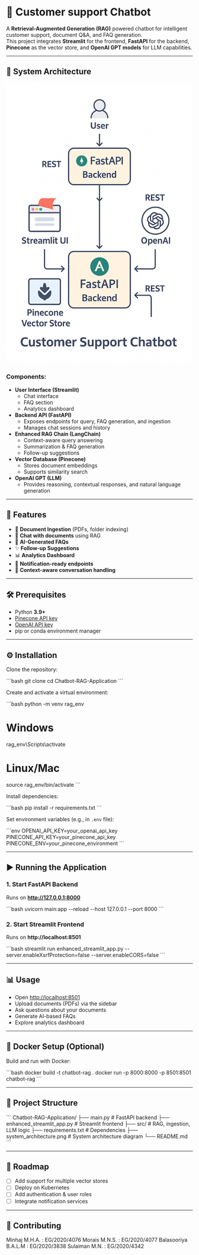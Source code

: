 # 💬 Customer support Chatbot

A **Retrieval-Augmented Generation (RAG)** powered chatbot for intelligent customer support, document Q&A, and FAQ generation.  
This project integrates **Streamlit** for the frontend, **FastAPI** for the backend, **Pinecone** as the vector store, and **OpenAI GPT models** for LLM capabilities.

---

## 📌 System Architecture

![System Architecture](./system_architecture.png)

### Components:
- **User Interface (Streamlit)**
  - Chat interface
  - FAQ section
  - Analytics dashboard
- **Backend API (FastAPI)**
  - Exposes endpoints for query, FAQ generation, and ingestion
  - Manages chat sessions and history
- **Enhanced RAG Chain (LangChain)**
  - Context-aware query answering
  - Summarization & FAQ generation
  - Follow-up suggestions
- **Vector Database (Pinecone)**
  - Stores document embeddings
  - Supports similarity search
- **OpenAI GPT (LLM)**
  - Provides reasoning, contextual responses, and natural language generation

---

## 🚀 Features

- 📄 **Document Ingestion** (PDFs, folder indexing)
- 💬 **Chat with documents** using RAG
- 🤖 **AI-Generated FAQs**
- ✨ **Follow-up Suggestions**
- 📊 **Analytics Dashboard**
- 📧 **Notification-ready endpoints**
- 🧠 **Context-aware conversation handling**

---

## 🛠️ Prerequisites

- Python **3.9+**
- [Pinecone API key](https://www.pinecone.io)
- [OpenAI API key](https://platform.openai.com/)
- pip or conda environment manager

---

## ⚙️ Installation

Clone the repository:

\`\`\`bash
git clone <your-repo-link>
cd Chatbot-RAG-Application
\`\`\`

Create and activate a virtual environment:

\`\`\`bash
python -m venv rag_env
# Windows
rag_env\Scripts\activate
# Linux/Mac
source rag_env/bin/activate
\`\`\`

Install dependencies:

\`\`\`bash
pip install -r requirements.txt
\`\`\`

Set environment variables (e.g., in `.env` file):

\`\`\`env
OPENAI_API_KEY=your_openai_api_key
PINECONE_API_KEY=your_pinecone_api_key
PINECONE_ENV=your_pinecone_environment
\`\`\`

---

## ▶️ Running the Application

### 1. Start FastAPI Backend
Runs on **http://127.0.0.1:8000**

\`\`\`bash
uvicorn main:app --reload --host 127.0.0.1 --port 8000
\`\`\`

### 2. Start Streamlit Frontend
Runs on **http://localhost:8501**

\`\`\`bash
streamlit run enhanced_streamlit_app.py --server.enableXsrfProtection=false --server.enableCORS=false
\`\`\`

---

## 📊 Usage

- Open [http://localhost:8501](http://localhost:8501)
- Upload documents (PDFs) via the sidebar
- Ask questions about your documents
- Generate AI-based FAQs
- Explore analytics dashboard

---

## 🐳 Docker Setup (Optional)

Build and run with Docker:

\`\`\`bash
docker build -t chatbot-rag .
docker run -p 8000:8000 -p 8501:8501 chatbot-rag
\`\`\`

---

## 📂 Project Structure

\`\`\`
Chatbot-RAG-Application/
├── main.py                  # FastAPI backend
├── enhanced_streamlit_app.py # Streamlit frontend
├── src/                     # RAG, ingestion, LLM logic
├── requirements.txt         # Dependencies
├── system_architecture.png  # System architecture diagram
└── README.md
\`\`\`

---

## 📌 Roadmap

- [ ] Add support for multiple vector stores
- [ ] Deploy on Kubernetes
- [ ] Add authentication & user roles
- [ ] Integrate notification services

---

## 🤝 Contributing

Minhaj M.H.A. : EG/2020/4076
Morais M.N.S. : EG/2020/4077
Balasooriya B.A.L.M : EG/2020/3838
Sulaiman M.N. : EG/2020/4342


